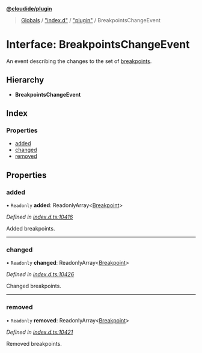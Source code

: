**[@cloudide/plugin](../README.md)**

> [Globals](../README.md) / ["index.d"](../modules/_index_d_.md) / ["plugin"](../modules/_index_d_._plugin_.md) / BreakpointsChangeEvent

# Interface: BreakpointsChangeEvent

An event describing the changes to the set of [breakpoints](#Breakpoint).

## Hierarchy

* **BreakpointsChangeEvent**

## Index

### Properties

* [added](_index_d_._plugin_.breakpointschangeevent.md#added)
* [changed](_index_d_._plugin_.breakpointschangeevent.md#changed)
* [removed](_index_d_._plugin_.breakpointschangeevent.md#removed)

## Properties

### added

• `Readonly` **added**: ReadonlyArray\<[Breakpoint](../classes/_index_d_._plugin_.breakpoint.md)>

*Defined in [index.d.ts:10416](https://github.com/huaweicloud/cloudide-plugin-api/blob/1ab5ef8/index.d.ts#L10416)*

Added breakpoints.

___

### changed

• `Readonly` **changed**: ReadonlyArray\<[Breakpoint](../classes/_index_d_._plugin_.breakpoint.md)>

*Defined in [index.d.ts:10426](https://github.com/huaweicloud/cloudide-plugin-api/blob/1ab5ef8/index.d.ts#L10426)*

Changed breakpoints.

___

### removed

• `Readonly` **removed**: ReadonlyArray\<[Breakpoint](../classes/_index_d_._plugin_.breakpoint.md)>

*Defined in [index.d.ts:10421](https://github.com/huaweicloud/cloudide-plugin-api/blob/1ab5ef8/index.d.ts#L10421)*

Removed breakpoints.
